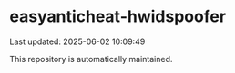 # easyanticheat-hwidspoofer

Last updated: 2025-06-02 10:09:49

This repository is automatically maintained.
